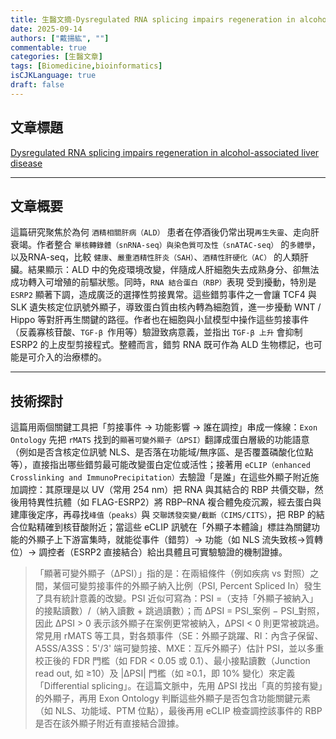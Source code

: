```yaml
---
title: 生醫文摘-Dysregulated RNA splicing impairs regeneration in alcohol-associated liver disease
date: 2025-09-14
authors: ["戴揚紘", ""]
commentable: true
categories: [生醫文章]
tags: [Biomedicine,bioinformatics]
isCJKLanguage: true
draft: false
---
```

<!--more-->
## 文章標題
[Dysregulated RNA splicing impairs regeneration in alcohol-associated liver disease](https://www.nature.com/articles/s41467-025-63251-2#Sec10)

---
## 文章概要
這篇研究聚焦於為何 `酒精相關肝病（ALD）` 患者在停酒後仍常出現`再生失靈`、走向肝衰竭。作者整合 `單核轉錄體（snRNA-seq）與染色質可及性（snATAC-seq）` 的`多體學`，以及RNA-seq，比較 `健康`、`嚴重酒精性肝炎（SAH）`、`酒精性肝硬化（AC）` 的人類肝臟。結果顯示：ALD 中的免疫環境改變，伴隨成人肝細胞失去成熟身分、卻無法成功轉入可增殖的前驅狀態。同時，`RNA 結合蛋白（RBP）`表現 受到擾動，特別是 `ESRP2` 顯著下調，造成廣泛的選擇性剪接異常。這些錯剪事件之一會讓 TCF4 與 SLK 遺失核定位訊號外顯子，導致蛋白質由核內轉為細胞質，進一步擾動 WNT / Hippo 等對肝再生關鍵的路徑。作者也在細胞與小鼠模型中操作這些剪接事件（反義寡核苷酸、`TGF-β `作用等）驗證致病意義，並指出 `TGF-β 上升` 會抑制 ESRP2 的上皮型剪接程式。整體而言，錯剪 RNA 既可作為 ALD 生物標記，也可能是可介入的治療標的。

---
## 技術探討
這篇用兩個關鍵工具把「剪接事件 → 功能影響 → 誰在調控」串成一條線：`Exon Ontology` 先把 `rMATS` 找到的`顯著可變外顯子（ΔPSI）`翻譯成蛋白層級的功能語意（例如是否含核定位訊號 NLS、是否落在功能域/無序區、是否覆蓋磷酸化位點等），直接指出哪些錯剪最可能改變蛋白定位或活性；接著用 `eCLIP（enhanced Crosslinking and ImmunoPrecipitation）`去驗證「是誰」在這些外顯子附近施加調控：其原理是以 UV（常用 254 nm）把 RNA 與其結合的 RBP 共價交聯，然後用特異性抗體（如 FLAG-ESRP2）將 RBP–RNA 複合體免疫沉澱，經去蛋白與建庫後定序，再尋找`峰值（peaks）`與 `交聯誘發突變/截斷（CIMS/CITS）`，把 RBP 的結合位點精確到核苷酸附近；當這些 eCLIP 訊號在「外顯子本體論」標註為關鍵功能的外顯子上下游富集時，就能從事件（錯剪）→ 功能（如 NLS 流失致核→質轉位）→ 調控者（ESRP2 直接結合）給出具體且可實驗驗證的機制證據。

> 「顯著可變外顯子（ΔPSI）」指的是：在兩組條件（例如疾病 vs 對照）之間，某個可變剪接事件的外顯子納入比例（PSI, Percent Spliced In）發生了具有統計意義的改變。PSI 近似可寫為：PSI =（支持「外顯子被納入」的接點讀數）/（納入讀數 + 跳過讀數）；而 ΔPSI = PSI_案例 − PSI_對照，因此 ΔPSI > 0 表示該外顯子在案例更常被納入，ΔPSI < 0 則更常被跳過。常見用 rMATS 等工具，對各類事件（SE：外顯子跳躍、RI：內含子保留、A5SS/A3SS：5'/3' 端可變剪接、MXE：互斥外顯子）估計 PSI，並以多重校正後的 FDR 門檻（如 FDR < 0.05 或 0.1）、最小接點讀數（Junction read out, 如 ≥10）及 |ΔPSI| 門檻（如 ≥0.1，即 10% 變化）來定義「Differential splicing」。在這篇文脈中，先用 ΔPSI 找出「真的剪接有變」的外顯子，再用 Exon Ontology 判斷這些外顯子是否包含功能關鍵元素（如 NLS、功能域、PTM 位點），最後再用 eCLIP 檢查調控該事件的 RBP 是否在該外顯子附近有直接結合證據。